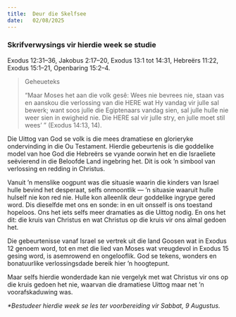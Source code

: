 ```yaml
---
title:  Deur die Skelfsee
date:   02/08/2025
---
```


### Skrifverwysings vir hierdie week se studie

Exodus 12:31–36, Jakobus 2:17–20, Exodus 13:1 tot 14:31, Hebreërs 11:22, Exodus 15:1–21, Openbaring 15:2–4.

> <p>Geheueteks</p>
> “Maar Moses het aan die volk gesê: Wees nie bevrees nie, staan vas en aanskou die verlossing van die HERE wat Hy vandag vir julle sal bewerk; want soos julle die Egiptenaars vandag sien, sal julle hulle nie weer sien in ewigheid nie. Die HERE sal vir julle stry, en julle moet stil wees’ ” (Exodus 14:13, 14).

Die Uittog van God se volk is die mees dramatiese en glorieryke ondervinding in die Ou Testament. Hierdie gebeurtenis is die goddelike model van hoe God die Hebreërs se vyande oorwin het en die Israeliete seëvierend in die Beloofde Land ingebring het. Dit is ook ’n simbool van verlossing en redding in Christus.

Vanuit ’n menslike oogpunt was die situasie waarin die kinders van Israel hulle bevind het desperaat, selfs onmoontlik — ’n situasie waaruit hulle hulself nie kon red nie. Hulle kon alleenlik deur goddelike ingrype gered word. Dis dieselfde met ons en sonde: in en uit onsself is ons toestand hopeloos. Ons het iets selfs meer dramaties as die Uittog nodig. En ons het dit:  die kruis van Christus en wat Christus op die kruis vir ons almal gedoen het.

Die gebeurtenisse vanaf Israel se vertrek uit die land Goosen wat in Exodus 12 genoem word, tot en met die lied van Moses wat vreugdevol in Exodus 15 gesing word, is asemrowend en ongelooflik. God se tekens, wonders en bonatuurlike verlossingsdade bereik hier ’n hoogtepunt.

Maar selfs hierdie wonderdade kan nie vergelyk met wat Christus vir ons op die kruis gedoen het nie, waarvan die dramatiese Uittog maar net ’n voorafskaduwing was.

_*Bestudeer hierdie week se les ter voorbereiding vir Sabbat, 9 Augustus._